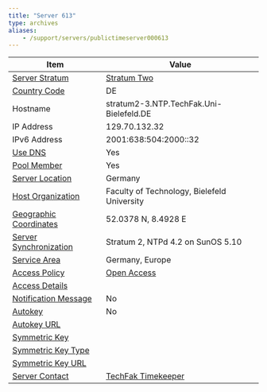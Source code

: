 ```yaml
---
title: "Server 613"
type: archives
aliases:
    - /support/servers/publictimeserver000613
---
```


| Item | Value |
| ----- | ----- |
| [Server Stratum](/support/servers/serverstratum) | [Stratum Two](/support/servers/stratumtwotimeservers) |
| [Country Code](/support/servers/countrycode) | DE |
| Hostname |  stratum2-3.NTP.TechFak.Uni-Bielefeld.DE |
| IP Address |  129.70.132.32 |
| IPv6 Address |  2001:638:504:2000::32 |
| [Use DNS](/support/servers/usedns) | Yes |
| [Pool Member](/support/servers/poolmember) | Yes |
| [Server Location](/support/servers/serverlocation) | Germany |
| [Host Organization](/support/servers/hostorganization) |  Faculty of Technology, Bielefeld University |
| [ Geographic Coordinates](/support/servers/geographiccoordinates) |  52.0378 N, 8.4928 E |
| [Server Synchronization](/support/servers/serversynchronization) |  Stratum 2, NTPd 4.2 on SunOS 5.10  |
| [Service Area](/support/servers/servicearea) |  Germany, Europe |
| [Access Policy](/support/servers/accesspolicy) | [Open Access](/support/servers/openaccess) |
| [Access Details](/support/servers/accessdetails) |  |
| [Notification Message](/support/servers/notificationmessage) | No |
| [Autokey](/support/servers/autokey) | No |
| [Autokey URL](/support/servers/autokeyurl) | |
| [Symmetric Key](/support/servers/symmetrickey) | |
| [Symmetric Key Type](/support/servers/symmetrickeytype) | |
| [Symmetric Key URL](/support/servers/symmetrickeyurl) | |
| [Server Contact](/support/servers/servercontact) | [TechFak Timekeeper](mailto:timekeeper@TechFak.Uni-Bielefeld.DE) |